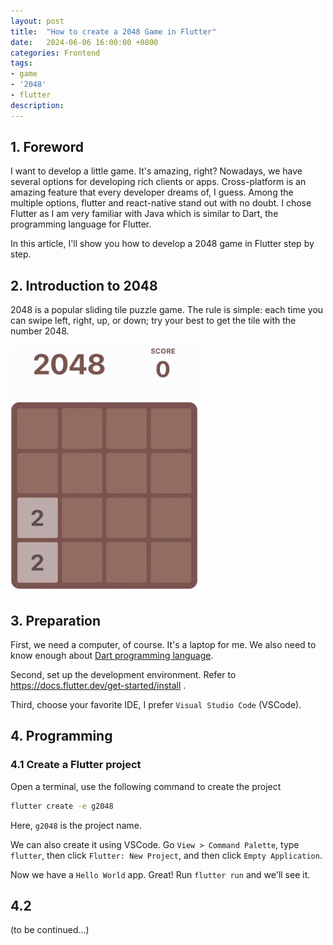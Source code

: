 ```yaml
---
layout: post
title:  "How to create a 2048 Game in Flutter"
date:   2024-06-06 16:00:00 +0800
categories: Frontend
tags:
- game
- '2048'
- flutter
description: 
---
```


## 1. Foreword

I want to develop a little game. It's amazing, right? Nowadays, we have several options for developing rich clients or apps. Cross-platform is an amazing feature that every developer dreams of, I guess. Among the multiple options, flutter and react-native stand out with no doubt. I chose Flutter as I am very familiar with Java which is similar to Dart, the programming language for Flutter. 

In this article, I'll show you how to develop a 2048 game in Flutter step by step.

## 2. Introduction to 2048

2048 is a popular sliding tile puzzle game. The rule is simple: each time you can swipe left, right, up, or down; try your best to get the tile with the number 2048.

<img src='/assets/2048_intro.gif' width="300px">

## 3. Preparation

First, we need a computer, of course. It's a laptop for me. We also need to know enough about [Dart programming language](https://dart.dev/overview).

Second, set up the development environment. Refer to https://docs.flutter.dev/get-started/install .

Third, choose your favorite IDE, I prefer `Visual Studio Code` (VSCode).

## 4. Programming

### 4.1 Create a Flutter project

Open a terminal, use the following command to create the project

```sh
flutter create -e g2048
```

Here, `g2048` is the project name.

We can also create it using VSCode. Go `View > Command Palette`, type `flutter`, then click `Flutter: New Project`, and then click `Empty Application`. 

Now we have a `Hello World` app. Great! Run `flutter run` and we'll see it.


## 4.2 

(to be continued...)



